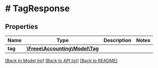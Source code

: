 # # TagResponse

## Properties

Name | Type | Description | Notes
------------ | ------------- | ------------- | -------------
**tag** | [**\Freee\Accounting\Model\Tag**](Tag.md) |  |

[[Back to Model list]](../../README.md#models) [[Back to API list]](../../README.md#endpoints) [[Back to README]](../../README.md)
